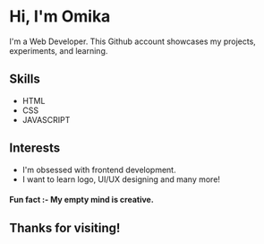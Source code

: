# Hi, I'm Omika
 I'm a Web Developer. This Github account showcases my projects, experiments, and learning.
## Skills
- HTML
- CSS
- JAVASCRIPT
## Interests
-  I'm obsessed with frontend development.
-  I want to learn logo, UI/UX designing and many more!

#### Fun fact :- My empty mind is creative.

## Thanks for visiting!
